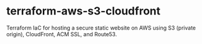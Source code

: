 # terraform-aws-s3-cloudfront
Terraform IaC for hosting a secure static website on AWS using S3 (private origin), CloudFront, ACM SSL, and Route53.
